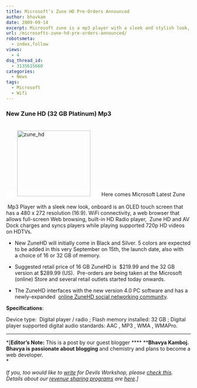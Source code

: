 ```yaml
---
title: Microsoft’s Zune HD Pre-Orders Announced
author: bhavkam
date: 2009-09-14
excerpt: Microsoft zune is a mp3 player with a sleek and stylish look, packed with latest features like OLED screen, wifi connectivity and HD video compatibility. It is set to reach the markets by september 15.
url: /microsofts-zune-hd-pre-orders-announced/
robotsmeta:
  - index,follow
views:
  - 4
dsq_thread_id:
  - 3135615660
categories:
  - News
tags:
  - Microsoft
  - Wifi
---
```

### <span style="background-color: #ffffff">New Zune HD (32 GB Platinum) Mp3</span>

<span style="background-color: #ffffff"><img class="alignright size-full wp-image-14179" src="http://cdn.devilsworkshop.org/files/2009/09/zune_hd.jpg" alt="zune_hd" hspace="30" vspace="20" width="200" height="180" />Here comes Microsoft Latest Zune  Mp3 Player with a sleek new look, onboard is an OLED touch screen that has a 480 x 272 resolution (16:9). WiFi connectivity, a web browser that allows full-screen Web browsing, built-in HD Radio player,  Zune HD and AV Dock charges and syncs players while playing supported 720p HD videos on HDTVs.</span>

  * New ZuneHD will initially come in Black and Silver. 5 colors are expected to be added in this very September on 15th, the launch date, also with a choice of 16 or 32 GB of memory.

  * Suggested retail price of 16 GB ZuneHD is  $219.99 and the 32 GB version at $289.99 (US).  Pre-orders are being taken at the Microsoft (online) Store and several retail outlets started today onwards.

  * The ZuneHD interfaces with the new version 4.0 PC software and has a newly-expanded  <a href="http://social.zune.net/" onclick="_gaq.push(['_trackEvent', 'outbound-article', 'http://social.zune.net/', 'online ZuneHD social networking community']);" target="_blank">online ZuneHD social networking community</a>.

**Specifications**:

Device type:  Digital player / radio ; F<span style="background-color: #ffffff">lash memory installed: 32 GB ; Digital player supported digital audio standards: AAC , MP3 , WMA , WMAPro.</span>

* * *

*[**Editor&#8217;s Note:** This is a post by our guest blogger **** ******Bhavya Kamboj**. Bhavya is passionate about blogging** and chemistry and plans to become a web developer.  
*</p> 

*If you, too would like to [write][1] for Devils Workshop, please [check this][1]. Details about our [revenue sharing programs][1] are [here][1].]*

 [1]: http://devilsworkshop.org/join-dw/
